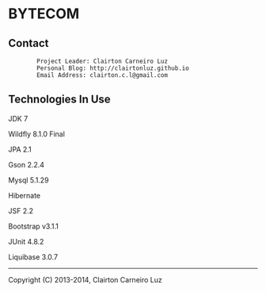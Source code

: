 BYTECOM
======= 



Contact
-------

            Project Leader: Clairton Carneiro Luz
            Personal Blog: http://clairtonluz.github.io
            Email Address: clairton.c.l@gmail.com
   

Technologies In Use
-------------------

JDK 7

Wildfly 8.1.0 Final

JPA 2.1

Gson 2.2.4

Mysql 5.1.29

Hibernate

JSF 2.2

Bootstrap v3.1.1

JUnit 4.8.2

Liquibase 3.0.7


--------------------------------------------
Copyright (C) 2013-2014, Clairton Carneiro Luz
